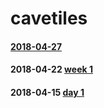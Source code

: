 # cavetiles
#### [2018-04-27](https://github.com/m2games/cavetiles/issues/3)
#### 2018-04-22 [week 1](https://github.com/m2games/cavetiles/issues/2)
#### 2018-04-15 [day 1](https://github.com/m2games/cavetiles/issues/1)
